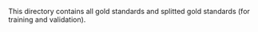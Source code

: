 This directory contains all gold standards and splitted gold standards (for training and validation).